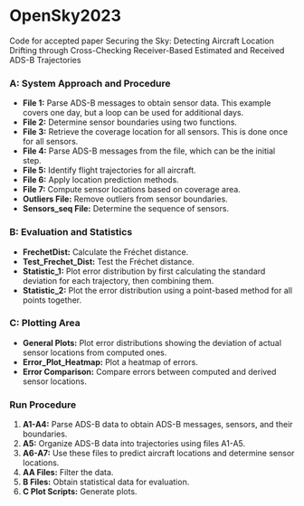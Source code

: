 # OpenSky2023
Code for accepted paper Securing the Sky: Detecting Aircraft Location Drifting through Cross-Checking Receiver-Based Estimated and Received ADS-B Trajectories
### A: System Approach and Procedure

- **File 1:** Parse ADS-B messages to obtain sensor data. This example covers one day, but a loop can be used for additional days.
- **File 2:** Determine sensor boundaries using two functions.
- **File 3:** Retrieve the coverage location for all sensors. This is done once for all sensors.
- **File 4:** Parse ADS-B messages from the file, which can be the initial step.
- **File 5:** Identify flight trajectories for all aircraft.
- **File 6:** Apply location prediction methods.
- **File 7:** Compute sensor  locations based on coverage area.
- **Outliers File:** Remove outliers from sensor boundaries.
- **Sensors_seq File:** Determine the sequence of sensors.

### B: Evaluation and Statistics

- **FrechetDist:** Calculate the Fréchet distance.
- **Test_Frechet_Dist:** Test the Fréchet distance.
- **Statistic_1:** Plot error distribution by first calculating the standard deviation for each trajectory, then combining them.
- **Statistic_2:** Plot the error distribution using a point-based method for all points together.

### C: Plotting Area

- **General Plots:** Plot error distributions showing the deviation of actual sensor locations from computed ones.
- **Error_Plot_Heatmap:** Plot a heatmap of errors.
- **Error Comparison:** Compare errors between computed and derived sensor locations.

### Run Procedure

1. **A1-A4:** Parse ADS-B data to obtain ADS-B messages, sensors, and their boundaries.
2. **A5:** Organize ADS-B data into trajectories using files A1-A5.
3. **A6-A7:** Use these files to predict aircraft locations and determine sensor locations.
4. **AA Files:** Filter the data.
5. **B Files:** Obtain statistical data for evaluation.
6. **C Plot Scripts:** Generate plots.
